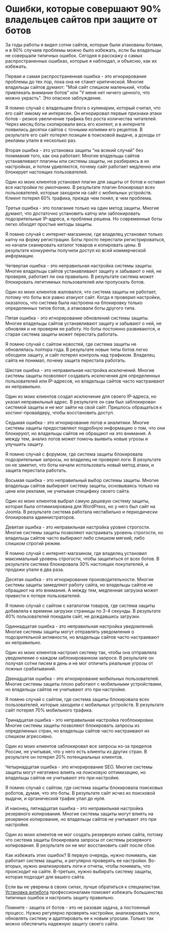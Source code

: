 # Ошибки, которые совершают 90% владельцев сайтов при защите от ботов

За годы работы я видел сотни сайтов, которые были атакованы ботами, и в 90% случаев проблемы можно было избежать, если бы владельцы не совершали типичных ошибок. Сегодня я расскажу о самых распространенных ошибках, которые я наблюдал, и объясню, как их избежать.

Первая и самая распространенная ошибка - это игнорирование проблемы до тех пор, пока она не станет критической. Многие владельцы сайтов думают: "Мой сайт слишком маленький, чтобы привлекать внимание ботов" или "У меня нет ничего ценного, что можно украсть". Это опасное заблуждение.

Я помню случай с владельцем блога о кулинарии, который считал, что его сайт никому не интересен. Он игнорировал первые признаки атаки ботов - резкое увеличение трафика без роста количества читателей. Через месяц боты скопировали весь его контент, и в интернете появились десятки сайтов с точными копиями его рецептов. В результате его сайт потерял позиции в поисковой выдаче, а доходы от рекламы упали в несколько раз.

Вторая ошибка - это установка защиты "на всякий случай" без понимания того, как она работает. Многие владельцы сайтов устанавливают плагины или системы защиты, не разбираясь в их настройках, и потом удивляются, почему сайт работает медленно или блокирует настоящих пользователей.

Один из моих клиентов установил плагин для защиты от ботов и оставил все настройки по умолчанию. В результате плагин блокировал всех пользователей, которые заходили на сайт с мобильных устройств. Клиент потерял 60% трафика, прежде чем понял, в чем проблема.

Третья ошибка - это полагание только на один метод защиты. Многие думают, что достаточно установить капчу или заблокировать подозрительные IP-адреса, и проблема решена. Но современные боты легко обходят простые методы защиты.

Я помню случай с интернет-магазином, где владелец установил только капчу на форму регистрации. Боты просто перестали регистрироваться, но начали сканировать каталог товаров и копировать цены. В результате конкуренты получили доступ ко всей коммерческой информации.

Четвертая ошибка - это неправильная настройка системы защиты. Многие владельцы сайтов устанавливают защиту и забывают о ней, не проверяя, работает ли она правильно. В результате система может блокировать легитимных пользователей или пропускать ботов.

Один из моих клиентов жаловался, что система защиты не работает, потому что боты все равно атакуют сайт. Когда я проверил настройки, оказалось, что система была настроена на блокировку только определенных типов ботов, а атаковали боты другого типа.

Пятая ошибка - это игнорирование обновлений системы защиты. Многие владельцы сайтов устанавливают защиту и забывают о ней, не обновляя и не проверяя ее работу. Но боты постоянно развиваются, и старая система защиты может перестать работать.

Я помню случай с сайтом новостей, где система защиты не обновлялась полтора года. В результате новые типы ботов легко обходили защиту, и сайт потерял контроль над трафиком. Владелец сайта не понимал, почему защита перестала работать.

Шестая ошибка - это неправильная настройка исключений. Многие системы защиты позволяют создавать исключения для определенных пользователей или IP-адресов, но владельцы сайтов часто настраивают их неправильно.

Один из моих клиентов создал исключение для своего IP-адреса, но указал неправильный адрес. В результате он сам был заблокирован системой защиты и не мог зайти на свой сайт. Пришлось обращаться к хостинг-провайдеру, чтобы восстановить доступ.

Седьмая ошибка - это игнорирование логов и аналитики. Многие системы защиты предоставляют подробную информацию о том, что они блокируют, но владельцы сайтов не обращают на это внимания. А между тем, анализ логов может помочь выявить новые угрозы и улучшить защиту.

Я помню случай с форумом, где система защиты блокировала подозрительные запросы, но владелец не проверял логи. В результате он не заметил, что боты начали использовать новый метод атаки, и защита перестала работать.

Восьмая ошибка - это неправильный выбор системы защиты. Многие владельцы сайтов выбирают систему защиты, основываясь только на цене или рекламе, не учитывая специфику своего сайта.

Один из моих клиентов выбрал самую дешевую систему защиты, которая была оптимизирована для WordPress, но у него был сайт на Joomla. В результате система работала нестабильно и периодически блокировала администраторов.

Девятая ошибка - это неправильная настройка уровня строгости. Многие системы защиты позволяют настраивать уровень строгости, но владельцы сайтов часто выбирают либо слишком мягкий, либо слишком строгий режим.

Я помню случай с интернет-магазином, где владелец установил максимальный уровень строгости, чтобы защититься от всех ботов. В результате система блокировала 30% настоящих покупателей, и продажи упали в два раза.

Десятая ошибка - это игнорирование производительности. Многие системы защиты замедляют работу сайта, но владельцы сайтов не обращают на это внимания. А между тем, медленная загрузка может привести к потере пользователей.

Я помню случай с сайтом с каталогом товаров, где система защиты добавляла к времени загрузки страницы по 3-4 секунды. В результате 40% пользователей покидали сайт, не дождавшись загрузки.

Одиннадцатая ошибка - это неправильная настройка уведомлений. Многие системы защиты могут отправлять уведомления о подозрительной активности, но владельцы сайтов часто настраивают их неправильно.

Один из моих клиентов настроил систему так, чтобы она отправляла уведомление о каждом заблокированном запросе. В результате он получал сотни писем в день и не мог отличить реальные угрозы от ложных срабатываний.

Двенадцатая ошибка - это игнорирование мобильных пользователей. Многие системы защиты плохо работают с мобильными устройствами, но владельцы сайтов не учитывают это при настройке.

Я помню случай с сайтом, где система защиты блокировала всех пользователей, которые заходили с мобильных устройств. В результате сайт потерял 70% мобильного трафика.

Тринадцатая ошибка - это неправильная настройка геоблокировки. Многие системы защиты позволяют блокировать запросы из определенных стран, но владельцы сайтов часто настраивают их слишком агрессивно.

Один из моих клиентов заблокировал все запросы из-за пределов России, не учитывая, что у него есть клиенты из других стран. В результате он потерял 20% потенциальных клиентов.

Четырнадцатая ошибка - это игнорирование SEO. Многие системы защиты могут негативно влиять на поисковую оптимизацию, но владельцы сайтов не учитывают это при настройке.

Я помню случай с сайтом, где система защиты блокировала поисковых роботов, думая, что это боты. В результате сайт исчез из поисковой выдачи, и органический трафик упал до нуля.

И наконец, пятнадцатая ошибка - это неправильная настройка резервного копирования. Многие системы защиты могут влиять на резервное копирование, но владельцы сайтов не учитывают это при настройке.

Один из моих клиентов не мог создать резервную копию сайта, потому что система защиты блокировала запросы от системы резервного копирования. В результате он не мог восстановить сайт после сбоя.

Как избежать этих ошибок? В первую очередь, нужно понимать, как работает система защиты, и регулярно проверять ее настройки. Во-вторых, нужно анализировать логи и отчеты, чтобы понимать, что происходит на сайте. В-третьих, нужно выбирать систему защиты, которая подходит для вашего сайта.

Если вы не уверены в своих силах, лучше обратиться к специалистам. [Установка антибота](https://progaem.com/ustanovka-antibota-usluga-po-zashhite-ot-botov-vashih-sajtov-na-razlichnyh-cms-sistemah.html) профессионалами поможет избежать большинства типичных ошибок и настроить защиту правильно.

Помните - защита от ботов - это не разовая задача, а постоянный процесс. Нужно регулярно проверять настройки, анализировать логи, обновлять систему и адаптировать ее к новым угрозам. Только так можно обеспечить надежную защиту своего сайта.
